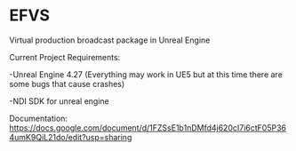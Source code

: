 # EFVS
Virtual production broadcast package in Unreal Engine

Current Project Requirements:


  -Unreal Engine 4.27 (Everything may work in UE5 but at this time there are some bugs that cause crashes)

  -NDI SDK for unreal engine

Documentation: https://docs.google.com/document/d/1FZSsE1b1nDMfd4j620cI7i6ctF05P364umK9QiL21do/edit?usp=sharing
